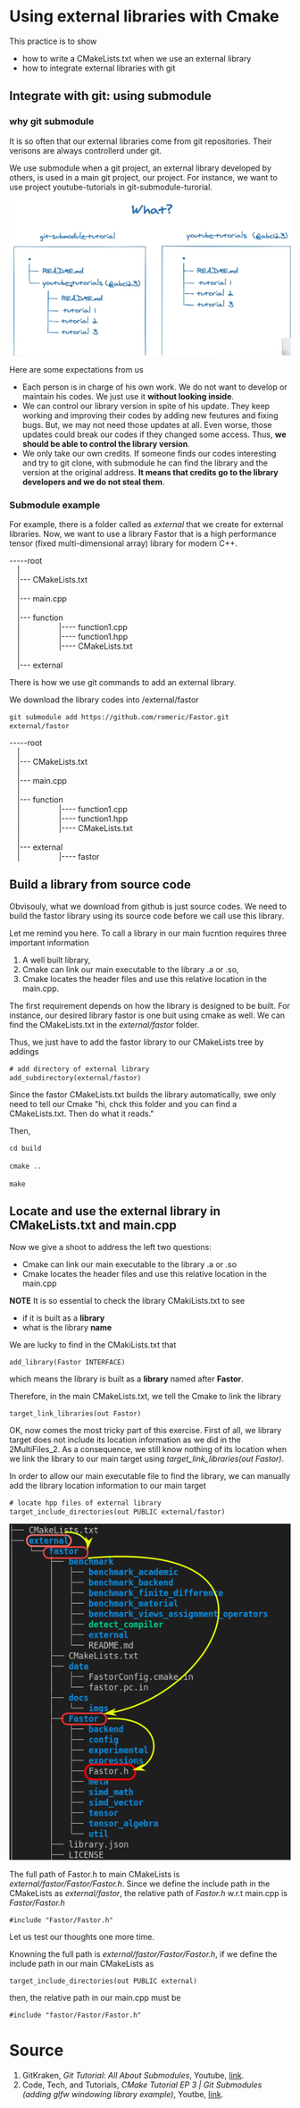 # Using external libraries with Cmake

This practice is to show
- how to write a CMakeLists.txt when we use an external library
- how to integrate external libraries with git




## Integrate with git: using submodule
### why git submodule
It is so often that our external libraries come from git repositories. Their verisons are always controllerd under git.

We use submodule when a git project, an external library developed by others, is used in a main git project, our project. For instance, we want to use project youtube-tutorials in git-submodule-turorial.

![image info](./images/submodule_intro.png)

Here are some expectations from us
- Each person is in charge of his own work. We do not want to develop or maintain his codes. We just use it **without looking inside**.
- We can control our library version in spite of his update. They keep working and improving their codes by adding new feutures and fixing bugs. But, we may not need those updates at all. Even worse, those updates could break our codes if they changed some access. Thus, **we should be able to control the library version**.
- We only take our own credits. If someone finds our codes interesting and try to git clone, with submodule he can find the library and the version at the original address. **It means that credits go to the library developers and we do not steal them**.

### Submodule example
For example, there is a folder called as *external* that we create for external libraries. Now, we want to use a library Fastor that is a high performance tensor (fixed multi-dimensional array) library for modern C++.

-----root<br/>
&emsp;| <br/>
&emsp;|--- CMakeLists.txt <br/>
&emsp;| <br/>
&emsp;|--- main.cpp<br/>
&emsp;|<br/>
&emsp;|--- function<br/>
&emsp;|&emsp;&emsp;&emsp;&emsp;&emsp;|---- function1.cpp<br/>
&emsp;|&emsp;&emsp;&emsp;&emsp;&emsp;|---- function1.hpp<br/>
&emsp;|&emsp;&emsp;&emsp;&emsp;&emsp;|---- CMakeLists.txt<br/>
&emsp;|<br/>
&emsp;|--- external<br/>

There is how we use git commands to add an external library.

We download the library codes into /external/fastor
```
git submodule add https://github.com/romeric/Fastor.git external/fastor 
```
-----root<br/>
&emsp;| <br/>
&emsp;|--- CMakeLists.txt <br/>
&emsp;| <br/>
&emsp;|--- main.cpp<br/>
&emsp;|<br/>
&emsp;|--- function<br/>
&emsp;|&emsp;&emsp;&emsp;&emsp;&emsp;|---- function1.cpp<br/>
&emsp;|&emsp;&emsp;&emsp;&emsp;&emsp;|---- function1.hpp<br/>
&emsp;|&emsp;&emsp;&emsp;&emsp;&emsp;|---- CMakeLists.txt<br/>
&emsp;|<br/>
&emsp;|--- external<br/>
&emsp;|&emsp;&emsp;&emsp;&emsp;&emsp;|---- fastor<br/>

## Build a library from source code
Obvisouly, what we download from github is just source codes. We need to build the fastor library using its source code before we call use this library.

Let me remind you here. To call a library in our main fucntion requires three important information
1. A well built library,
2. Cmake can link our main executable to the library .a or .so,
3. Cmake locates the header files and use this relative location in the main.cpp.


The first requirement depends on how the library is designed to be built. For instance, our desired library fastor is one buit using cmake as well. We can find the CMakeLists.txt in the *external/fastor* folder.

Thus, we just have to add the fastor library to our CMakeLists tree by addings
 ```
# add directory of external library
add_subdirectory(external/fastor) 
```
Since the fastor CMakeLists.txt builds the library automatically, swe only need to tell our Cmake "hi, chck this folder and you can find a CMakeLists.txt. Then do what it reads."

Then,
 ```
cd build

cmake ..

make
```

## Locate and use the external library in CMakeLists.txt and main.cpp
Now we give a shoot to address the left two questions:
-  Cmake can link our main executable to the library .a or .so
-  Cmake locates the header files and use this relative location in the main.cpp


**NOTE**
It is so essential to check the library CMakiLists.txt to see
- if it is built as a **library**
- what is the library **name** 

We are lucky to find in the CMakiLists.txt that
 ```
add_library(Fastor INTERFACE)
```
which means the library is built as a **library** named after **Fastor**.

Therefore, in the main CMakeLists.txt, we tell the Cmake to link the library
 ```
target_link_libraries(out Fastor)
```

OK, now comes the most tricky part of this exercise. First of all, we library target does not include its location information as we did in the 2MultiFiles_2. As a consequence, we still know nothing of its location when we link the library to our main target using *target_link_libraries(out Fastor)*.

In order to allow our main executable file to find the library, we can manually add the library location information to our main target
 ```
# locate hpp files of external library
target_include_directories(out PUBLIC external/fastor)
 ```
 ![image info](./images/external_lib_hear_lcoaiton.png)

The full path of Fastor.h to main CMakeLists is *external/fastor/Fastor/Fastor.h*. Since we define the include path in the CMakeLists as *external/fastor*, the relative path of *Fastor.h* w.r.t main.cpp is *Fastor/Fastor.h*
 ```
#include "Fastor/Fastor.h"
 ```

Let us test our thoughts one more time.

Knowning the full path is *external/fastor/Fastor/Fastor.h*, if we define the include path in our main CMakeLists as
```
target_include_directories(out PUBLIC external)
```
then, the relative path in our main.cpp must be
```
#include "fastor/Fastor/Fastor.h"
```
 




# Source
1. GitKraken, *Git Tutorial: All About Submodules*, Youtube, [link](https://www.youtube.com/watch?v=8Z4Cmhji_FQ&ab_channel=GitKraken).
2. Code, Tech, and Tutorials, *CMake Tutorial EP 3 | Git Submodules (adding glfw windowing library example)*, Youtbe, [link](https://www.youtube.com/watch?v=ED-WUk440qc&list=PLalVdRk2RC6o5GHu618ARWh0VO0bFlif4&index=3&ab_channel=Code%2CTech%2CandTutorials).
